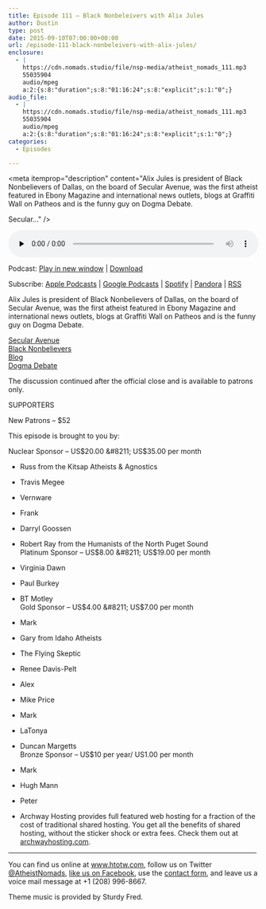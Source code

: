 ```yaml
---
title: Episode 111 – Black Nonbeleivers with Alix Jules
author: Dustin
type: post
date: 2015-09-10T07:00:00+00:00
url: /episode-111-black-nonbeleivers-with-alix-jules/
enclosure:
  - |
    https://cdn.nomads.studio/file/nsp-media/atheist_nomads_111.mp3
    55035904
    audio/mpeg
    a:2:{s:8:"duration";s:8:"01:16:24";s:8:"explicit";s:1:"0";}
audio_file:
  - |
    https://cdn.nomads.studio/file/nsp-media/atheist_nomads_111.mp3
    55035904
    audio/mpeg
    a:2:{s:8:"duration";s:8:"01:16:24";s:8:"explicit";s:1:"0";}
categories:
  - Episodes

---
```

<div itemscope itemtype="http://schema.org/AudioObject">
  <meta itemprop="name" content="Episode 111 &#8211; Black Nonbeleivers with Alix Jules" />
  
  <meta itemprop="uploadDate" content="2015-09-10T01:00:00-06:00" />
  
  <meta itemprop="encodingFormat" content="audio/mpeg" />
  
  <meta itemprop="duration" content="PT1H16M24S" />
  
  <meta itemprop="description" content="Alix Jules is president of Black Nonbelievers of Dallas, on the board of Secular Avenue, was the first atheist featured in Ebony Magazine and international news outlets, blogs at Graffiti Wall on Patheos and is the funny guy on Dogma Debate.

Secular..." />
  
  <meta itemprop="contentUrl" content="https://dts.podtrac.com/redirect.mp3/cdn.nomads.studio/file/nsp-media/atheist_nomads_111.mp3" />
  
  <meta itemprop="contentSize" content="52.5" />
  </p> 
  
  <div class="powerpress_player" id="powerpress_player_8368">
    <audio class="wp-audio-shortcode" id="audio-5125-112" preload="none" style="width: 100%;" controls="controls"><source type="audio/mpeg" src="https://dts.podtrac.com/redirect.mp3/cdn.nomads.studio/file/nsp-media/atheist_nomads_111.mp3?_=112" /><a href="https://dts.podtrac.com/redirect.mp3/cdn.nomads.studio/file/nsp-media/atheist_nomads_111.mp3">https://dts.podtrac.com/redirect.mp3/cdn.nomads.studio/file/nsp-media/atheist_nomads_111.mp3</a></audio>
  </div>
</div>

<p class="powerpress_links powerpress_links_mp3">
  Podcast: <a href="https://dts.podtrac.com/redirect.mp3/cdn.nomads.studio/file/nsp-media/atheist_nomads_111.mp3" class="powerpress_link_pinw" target="_blank" title="Play in new window" onclick="return powerpress_pinw('https://htotw.com/?powerpress_pinw=5125-podcast');" rel="nofollow">Play in new window</a> | <a href="https://dts.podtrac.com/redirect.mp3/cdn.nomads.studio/file/nsp-media/atheist_nomads_111.mp3" class="powerpress_link_d" title="Download" rel="nofollow" download="atheist_nomads_111.mp3">Download</a>
</p>

<p class="powerpress_links powerpress_subscribe_links">
  Subscribe: <a href="https://podcasts.apple.com/us/podcast/humanists-take-on-the-world/id530050098?mt=2&ls=1" class="powerpress_link_subscribe powerpress_link_subscribe_itunes" target="_blank" title="Subscribe on Apple Podcasts" rel="nofollow">Apple Podcasts</a> | <a href="https://www.google.com/podcasts?feed=aHR0cDovL2F0aGVpc3Rub21hZHMubGlic3luLmNvbS9yc3M%3D" class="powerpress_link_subscribe powerpress_link_subscribe_googleplay" target="_blank" title="Subscribe on Google Podcasts" rel="nofollow">Google Podcasts</a> | <a href="https://open.spotify.com/show/3LzK2xZGike6Tc1GEMtMbr?si=LieN9SNuTpq96smuaUsH8A" class="powerpress_link_subscribe powerpress_link_subscribe_spotify" target="_blank" title="Subscribe on Spotify" rel="nofollow">Spotify</a> | <a href="https://www.pandora.com/podcast/atheist-nomads/PC:10122?corr=62071012&part=ug" class="powerpress_link_subscribe powerpress_link_subscribe_pandora" target="_blank" title="Subscribe on Pandora" rel="nofollow">Pandora</a> | <a href="https://htotw.com/feed/podcast/" class="powerpress_link_subscribe powerpress_link_subscribe_rss" target="_blank" title="Subscribe via RSS" rel="nofollow">RSS</a>
</p>

Alix Jules is president of Black Nonbelievers of Dallas, on the board of Secular Avenue, was the first atheist featured in Ebony Magazine and international news outlets, blogs at Graffiti Wall on Patheos and is the funny guy on Dogma Debate.

<a href="http://www.secularavenue.org/" target="_blank" rel="noopener">Secular Avenue</a>  
<a href="https://blacknonbelievers.wordpress.com/" target="_blank" rel="noopener">Black Nonbelievers</a>  
<a href="http://www.patheos.com/blogs/thegraffitiwall/" target="_blank" rel="noopener">Blog</a>  
<a href="http://dogmadebate.com/" target="_blank" rel="noopener">Dogma Debate</a>

The discussion continued after the official close and is available to patrons only.

SUPPORTERS

New Patrons &#8211; $52

This episode is brought to you by:

Nuclear Sponsor &#8211; US$20.00 &#8211; US$35.00 per month  
* Russ from the Kitsap Atheists & Agnostics  
* Travis Megee  
* Vernware  
* Frank  
* Darryl Goossen  
* Robert Ray from the Humanists of the North Puget Sound  
Platinum Sponsor &#8211; US$8.00 &#8211; US$19.00 per month  
* Virginia Dawn  
* Paul Burkey  
* BT Motley  
Gold Sponsor &#8211; US$4.00 &#8211; US$7.00 per month  
* Mark  
* Gary from Idaho Atheists  
* The Flying Skeptic  
* Renee Davis-Pelt  
* Alex  
* Mike Price  
* Mark  
* LaTonya  
* Duncan Margetts  
Bronze Sponsor &#8211; US$10 per year/ US1.00 per month  
* Mark  
* Hugh Mann  
* Peter

* Archway Hosting provides full featured web hosting for a fraction of the cost of traditional shared hosting. You get all the benefits of shared hosting, without the sticker shock or extra fees. Check them out at <a href="http://archwayhosting.com/" target="_blank" rel="noopener">archwayhosting.com</a>.

<hr width="500" />

You can find us online at <a href="https://www.htotw.com/" target="_blank" rel="noopener">www.htotw.com</a>, follow us on Twitter <a href="https://htotw.com/twitter" target="_blank" rel="noopener">@AtheistNomads</a>, <a href="https://htotw.com/facebook" target="_blank" rel="noopener">like us on Facebook</a>, use the [contact form](https://htotw.com/contact), and leave us a voice mail message at +1 (208) 996-8667.

Theme music is provided by Sturdy Fred.